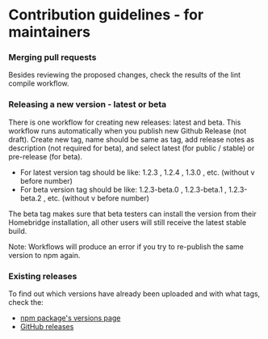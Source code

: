 # Contribution guidelines - for maintainers


### Merging pull requests
Besides reviewing the proposed changes, check the results of the lint compile workflow. 

### Releasing a new version - latest or beta

There is one workflow for creating new releases: latest and beta. This workflow runs automatically when you publish new Github Release (not draft). Create new tag, name should be same as tag, add release notes as description (not required for beta), and select latest (for public / stable) or pre-release (for beta).

- For latest version tag should be like: 1.2.3 , 1.2.4 , 1.3.0 , etc. (without v before number)
- For beta version tag should be like: 1.2.3-beta.0 , 1.2.3-beta.1 , 1.2.3-beta.2 , etc. (without v before number)

The beta tag makes sure that beta testers can install the version from their Homebridge installation, all other users will still receive the latest stable build.

Note: Workflows will produce an error if you try to re-publish the same version to npm again.

### Existing releases
To find out which versions have already been uploaded and with what tags, check the:
- [npm package's versions page](https://www.npmjs.com/package/homebridge-panasonic-ac-platform?activeTab=versions)
- [GitHub releases](https://github.com/homebridge-panasonic-ac-platform/homebridge-panasonic-ac-platform/releases)
